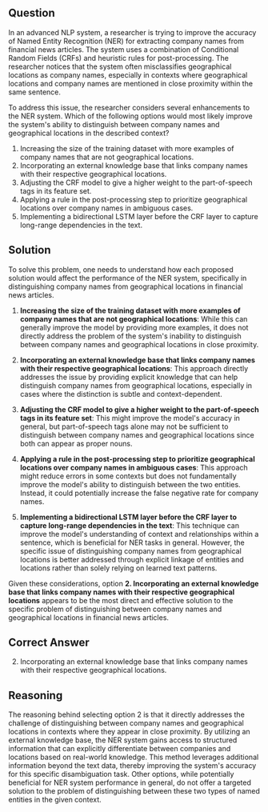 ## Question

In an advanced NLP system, a researcher is trying to improve the accuracy of Named Entity Recognition (NER) for extracting company names from financial news articles. The system uses a combination of Conditional Random Fields (CRFs) and heuristic rules for post-processing. The researcher notices that the system often misclassifies geographical locations as company names, especially in contexts where geographical locations and company names are mentioned in close proximity within the same sentence. 

To address this issue, the researcher considers several enhancements to the NER system. Which of the following options would most likely improve the system's ability to distinguish between company names and geographical locations in the described context?

1. Increasing the size of the training dataset with more examples of company names that are not geographical locations.
2. Incorporating an external knowledge base that links company names with their respective geographical locations.
3. Adjusting the CRF model to give a higher weight to the part-of-speech tags in its feature set.
4. Applying a rule in the post-processing step to prioritize geographical locations over company names in ambiguous cases.
5. Implementing a bidirectional LSTM layer before the CRF layer to capture long-range dependencies in the text.

## Solution

To solve this problem, one needs to understand how each proposed solution would affect the performance of the NER system, specifically in distinguishing company names from geographical locations in financial news articles.

1. **Increasing the size of the training dataset with more examples of company names that are not geographical locations**: While this can generally improve the model by providing more examples, it does not directly address the problem of the system's inability to distinguish between company names and geographical locations in close proximity.

2. **Incorporating an external knowledge base that links company names with their respective geographical locations**: This approach directly addresses the issue by providing explicit knowledge that can help distinguish company names from geographical locations, especially in cases where the distinction is subtle and context-dependent.

3. **Adjusting the CRF model to give a higher weight to the part-of-speech tags in its feature set**: This might improve the model's accuracy in general, but part-of-speech tags alone may not be sufficient to distinguish between company names and geographical locations since both can appear as proper nouns.

4. **Applying a rule in the post-processing step to prioritize geographical locations over company names in ambiguous cases**: This approach might reduce errors in some contexts but does not fundamentally improve the model's ability to distinguish between the two entities. Instead, it could potentially increase the false negative rate for company names.

5. **Implementing a bidirectional LSTM layer before the CRF layer to capture long-range dependencies in the text**: This technique can improve the model's understanding of context and relationships within a sentence, which is beneficial for NER tasks in general. However, the specific issue of distinguishing company names from geographical locations is better addressed through explicit linkage of entities and locations rather than solely relying on learned text patterns.

Given these considerations, option **2. Incorporating an external knowledge base that links company names with their respective geographical locations** appears to be the most direct and effective solution to the specific problem of distinguishing between company names and geographical locations in financial news articles.

## Correct Answer

2. Incorporating an external knowledge base that links company names with their respective geographical locations.

## Reasoning

The reasoning behind selecting option 2 is that it directly addresses the challenge of distinguishing between company names and geographical locations in contexts where they appear in close proximity. By utilizing an external knowledge base, the NER system gains access to structured information that can explicitly differentiate between companies and locations based on real-world knowledge. This method leverages additional information beyond the text data, thereby improving the system's accuracy for this specific disambiguation task. Other options, while potentially beneficial for NER system performance in general, do not offer a targeted solution to the problem of distinguishing between these two types of named entities in the given context.